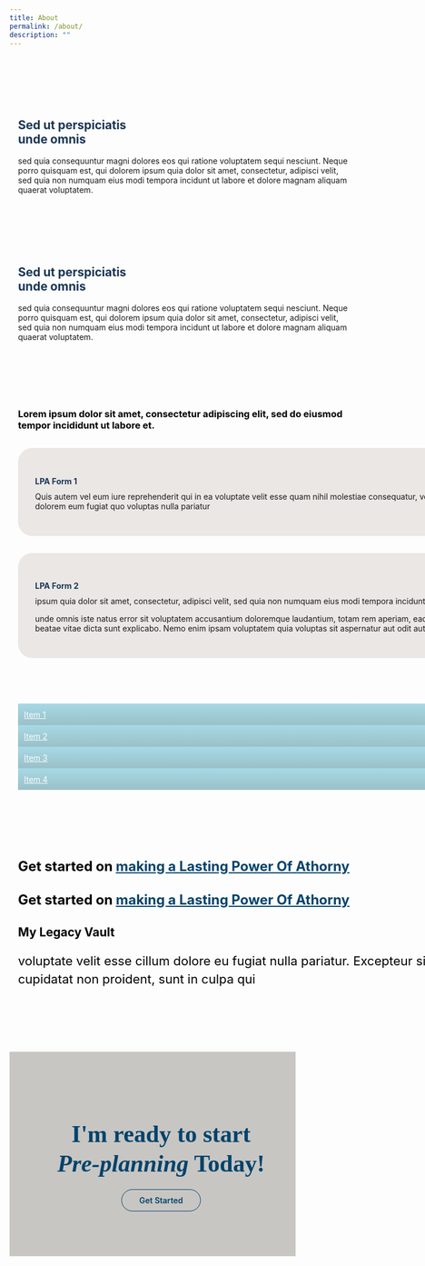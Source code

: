 ```yaml
---
title: About
permalink: /about/
description: ""
---
```

<style>
	.container{
		width: 1170px;
	margin: 0 auto;
	}
	section.bp-section {
    padding: 0;
}
		.action__b h4{
	color: #000;
	font-size: 24px;
	    margin-top: 30px;
    margin-bottom: 0;
	}
	.action__b h4 a{
	color: #01436b;
	} 
	section.bp-section .bp-container {
    padding-bottom: 0!important;
}
	. m-b-80{
	margin-bottom: 80px;
	}
	container-fluid{
	width: 100%;
	}
	section.bp-section.is-small.bp-section-pagetitle {
    display: none;
}
a.p-button.btn {
    border-color: #01436b;
    background-color: transparent;
    border-radius: 30px;
    color: #01436b;
    margin-top: 30px;
    font-weight: 600;
    text-decoration: none;
    border: 1px solid #01436b;
    padding: 10px 30px;
}
	.action_3 h2, .action_3 h2 i {
    line-height: 52px;
    font-size: 42px;
    font-family: 'Playfair Display';
    color: #01436b;
    margin-bottom: 30px;
}
	section.bp-section .bp-container {
    width: 100%!important;
    max-width: 100%!important;
    padding-top: 0!important;
}
	.col.is-8.is-offset-2.print-content {
    margin-left: 0;
    width: 100%;
}
		.col-3 {
    width: 25%;
    PADDING: 0 15px;
}
		.col-8 {
    width: 75%;
    PADDING: 0 15px;
}
	.col-4 {
    width: 33.33%;
    PADDING: 0 15px;
}
		.col-6 {
    width: 50%;
    PADDING: 0 15px;
}
		.col-12 {
    width: 100%;
    PADDING: 0 15px;
}
	.p-t-80 {
	padding-top: 80px;
	}
	.p-b-80{
	padding-bottom: 80px;
	}
	.u-align--center{
	text-align:center;
	}
	.about_bb .inner {
    padding: 30px;
    background-color: #EBE7E5;
    border-radius: 25px;
}
	
	.about_bb h4 {
    color: #1A3554;
    font-weight: bold;
    margin-bottom: 0;
}
	.about_bb p {
    margin-top: 10px;
}.about_a_b h2 {
    color: #1A3554;
}
	.heading h3 {
    margin-bottom: 30px;
    color: #000;
}
	.m-b-30{
	margin-bottom: 30px;
	}
	.p-t-40{
	padding-top:40px;
	}
	.action_3 {
    background-color: #C8C6C3;
}
	.accordion ul {
  list-style: none;
  padding: 0;
}
.accordion ul .inner {
  padding-left: 1em;
  overflow: hidden;
  display: none;
}
.accordion ul li {
  margin: 0;
}
.accordion ul li a.toggle {
    width: 100%;
    background-image: linear-gradient(#a6d9e5, #9ac0c8);
    display: block;
    color: #fefefe;
    padding: 0.75em;
    border-radius: 0.15em;
    transition: background 0.3s ease;
    margin-bottom: 0;
    border-radius: 0;
}
.action__4 h2{
		color: #000;
	}
	.action__4 p{
		color: #000;
		font-size: 22px;
	line-height: 32px;
	}
	.accordion ul {
    margin: 0;
}
	</style>
<section class="about_ac">
    <div class="container">
      <div class="row p-t-80 p-b-80">
        <div class="col-6 about_a_b">
					<h2>Sed ut perspiciatis<br> unde omnis</h2>
					<p>sed quia consequuntur magni dolores eos qui ratione voluptatem sequi nesciunt. Neque porro quisquam est, qui dolorem ipsum quia dolor sit amet, consectetur, adipisci velit, sed quia non numquam eius modi tempora incidunt ut labore et dolore magnam aliquam quaerat voluptatem.</p>
        </div>
				<div class="col-6 about_a_b">
        </div>
      </div>
			<div class="row p-b-80">
        <div class="col-6 about_a_b">
        </div>
				<div class="col-6 about_a_b">
					<h2>Sed ut perspiciatis<br> unde omnis</h2>
					<p>sed quia consequuntur magni dolores eos qui ratione voluptatem sequi nesciunt. Neque porro quisquam est, qui dolorem ipsum quia dolor sit amet, consectetur, adipisci velit, sed quia non numquam eius modi tempora incidunt ut labore et dolore magnam aliquam quaerat voluptatem.</p>
        </div>
      </div>
			<div class="row">
				<div class="col-12 heading">
					<h3>Lorem ipsum dolor sit amet, consectetur adipiscing elit, sed do eiusmod<br> tempor incididunt ut labore et.</h3>
				</div>
			</div>
			<div class="row">
						<div class="col-12 about_bb" style="margin-bottom:30px;">
							<div class="inner">
							<h4>LPA Form 1</h4>
							<p>Quis autem vel eum iure reprehenderit qui in ea voluptate velit esse quam nihil molestiae consequatur, vel illum qui <br>dolorem eum fugiat quo voluptas nulla pariatur</p>
							</div>
					</div>
				</div>
			<div class="row">
				<div class="col-12 about_bb">
					<div class="inner">
							<h4>LPA Form 2</h4>
							<p>ipsum quia dolor sit amet, consectetur, adipisci velit, sed quia non numquam eius modi tempora incidunt ut labore et dolore magnam aliquam quaerat voluptatem.</p>
							<p>unde omnis iste natus error sit voluptatem accusantium doloremque laudantium, totam rem aperiam, eaque ipsa quae ab illo inventore veritatis et quasi architecto beatae vitae dicta sunt explicabo. Nemo enim ipsam voluptatem quia voluptas sit aspernatur aut odit aut fugit</p>
					</div>
					</div>
				</div>
    </div>
  </section>
	
<section class="accordion p-t-80">
	<div class="container">
		<div class="row">
			<div class="col-12 accordion_b">
				<ul class="accordion">
						<li>
							<a class="toggle" href="#">Item 1</a>
							<p class="inner">
								Let's make a nice big leafy tree. You have to make those little noises or it won't work. Let's put some happy little clouds in our world. We don't really know where this goes - and I'm not sure we really care. When you do it your way you can go anywhere you choose. No worries. No cares. Just float and wait for the wind to blow you around.
							</p>
						</li>
						<li>
							<a class="toggle" href="#">Item 2</a>
							<p class="inner">
								Let's make a nice big leafy tree. You have to make those little noises or it won't work. Let's put some happy little clouds in our world. We don't really know where this goes - and I'm not sure we really care. When you do it your way you can go anywhere you choose. No worries. No cares. Just float and wait for the wind to blow you around.
							</p>
						</li>
						<li>
							<a class="toggle" href="#">Item 3</a>
							<p class="inner">
								Let's make a nice big leafy tree. You have to make those little noises or it won't work. Let's put some happy little clouds in our world. We don't really know where this goes - and I'm not sure we really care. When you do it your way you can go anywhere you choose. No worries. No cares. Just float and wait for the wind to blow you around.
							</p>
						</li>
						<li>
							<a class="toggle" href="#">Item 4</a>
							<p class="inner">
								Let's make a nice big leafy tree. You have to make those little noises or it won't work. Let's put some happy little clouds in our world. We don't really know where this goes - and I'm not sure we really care. When you do it your way you can go anywhere you choose. No worries. No cares. Just float and wait for the wind to blow you around.
							</p>
						</li>
					</ul>
			</div>
	</div>
</div>
</section>

<section class="action__4">
	<div class="container" style="padding-top: 90px; padding-bottom: 90px">
		<div class="row">
			<div class="col-12 action__b m-b-80">
				<h4>Get started on <a href="#">making a Lasting Power Of Athorny</a></h4>
				<h4>Get started on <a href="#">making a Lasting Power Of Athorny</a></h4>
				<h4></h4>
			</div>
		</div>
		<div class="row">
			<div class="col-12">
				<div class="inner">
				<h2>My Legacy Vault</h2>
				<p>voluptate velit esse cillum dolore eu fugiat nulla pariatur. Excepteur sint occaecat<br> cupidatat non proident, sunt in culpa qui</p>
				</div>
			</div>
		</div>
	</div>
</section>
<section class="action__" style="width:100%">
	<div class="container-fluid action_3" style="padding-top: 60px; padding-bottom: 90px">
		<div class="row">
			<div class="col-12 action3_b u-align--center">
				<h2>I'm ready to start <br><strong><i>Pre-planning</i></strong> Today!</h2>
				<a href="#" class="btn p-button">Get Started</a>
			</div>
		</div>
	</div>
</section>
